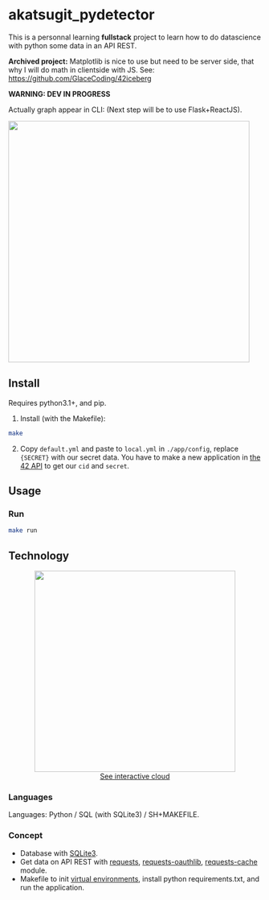 # akatsugit_pydetector
This is a personnal learning **fullstack** project to learn how to do datascience with python some data in an API REST. 

**Archived project:** Matplotlib is nice to use but need to be server side, that why I will do math in clientside with JS. See: https://github.com/GlaceCoding/42iceberg

**WARNING: DEV IN PROGRESS**

Actually graph appear in CLI: (Next step will be to use Flask+ReactJS).

<img src="https://user-images.githubusercontent.com/92152391/163854380-9a800a39-01a0-44e7-84f7-7fd7671db8e7.png" width="480" />

## Install

Requires python3.1+, and pip.

1. Install (with the Makefile):

```sh
make
```

2. Copy `default.yml` and paste to `local.yml` in `./app/config`, replace `{SECRET}` with our secret data. You have to make a new application in [the 42 API](https://profile.intra.42.fr/oauth/applications/new) to get our `cid` and `secret`.

## Usage

### Run

```sh
make run
```

## Technology

<p align="center">
	<a href="https://wordart.com/f0olwstvuu7y/akatsugit-technology">
		<img src="https://user-images.githubusercontent.com/92152391/158834899-7df3bbfc-6263-422b-bc87-7586b6640316.png" width="400" align="center"><br>
		<span>See interactive cloud<span>
	</a>
</p>

### Languages

Languages: Python / SQL (with SQLite3) / SH+MAKEFILE.

### Concept
  - Database with [SQLite3](https://docs.python.org/3/library/sqlite3.html).
  - Get data on API REST with [requests][req], [requests-oauthlib][reqoauth], [requests-cache][reqc] module.
  - Makefile to init [virtual environments](https://docs.python.org/3/library/venv.html), install python requirements.txt, and run the application.

[req]: https://pypi.org/project/requests/
[reqoauth]: https://pypi.org/project/requests-oauthlib/
[reqc]: https://pypi.org/project/requests-cache/
